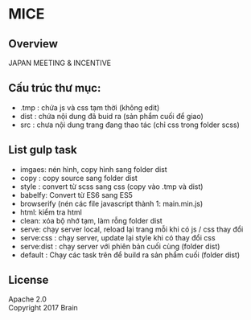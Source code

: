 # MICE

## Overview

JAPAN MEETING & INCENTIVE

## Cấu trúc thư mục: 
* .tmp : chứa js và css tạm thời (không edit)
* dist : chứa nội dung đã buid ra (sản phẩm cuối để giao)
* src : chưa nội dung trang đang thao tác (chỉ css trong folder scss)

## List gulp task 
* imgaes: nén hình, copy hình sang folder dist
* copy : copy source sang folder dist
* style : convert từ scss sang css (copy vào .tmp và dist)
* babelfy: Convert từ ES6 sang ES5 
* browserify (nén các file javascript thành 1: main.min.js)
* html: kiểm tra html 
* clean: xóa bộ nhớ tạm, làm rỗng folder dist 
* serve: chạy server local, reload lại trang mỗi khi có js / css thay đổi
* serve:css : chạy server, update lại style khi có thay đổi css
* serve:dist : chạy server với phiên bản cuối cùng (folder dist) 
* default : Chạy các task trên để build ra sản phẩm cuối (folder dist)

## License

Apache 2.0  
Copyright 2017 Brain
